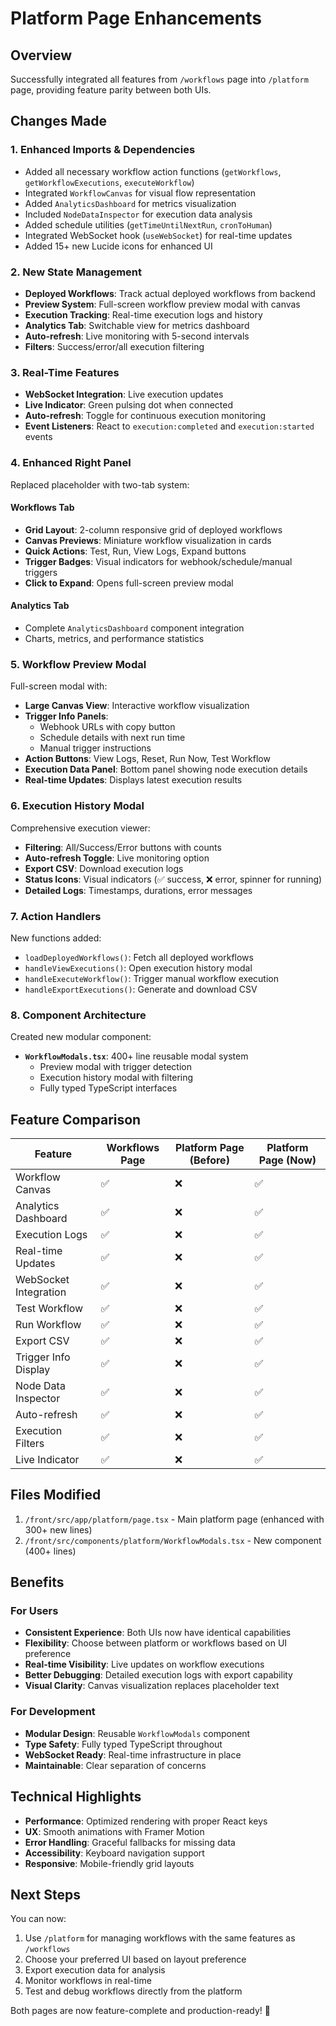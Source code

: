 # Platform Page Enhancements

## Overview
Successfully integrated all features from `/workflows` page into `/platform` page, providing feature parity between both UIs.

## Changes Made

### 1. Enhanced Imports & Dependencies
- Added all necessary workflow action functions (`getWorkflows`, `getWorkflowExecutions`, `executeWorkflow`)
- Integrated `WorkflowCanvas` for visual flow representation
- Added `AnalyticsDashboard` for metrics visualization
- Included `NodeDataInspector` for execution data analysis
- Added schedule utilities (`getTimeUntilNextRun`, `cronToHuman`)
- Integrated WebSocket hook (`useWebSocket`) for real-time updates
- Added 15+ new Lucide icons for enhanced UI

### 2. New State Management
- **Deployed Workflows**: Track actual deployed workflows from backend
- **Preview System**: Full-screen workflow preview modal with canvas
- **Execution Tracking**: Real-time execution logs and history
- **Analytics Tab**: Switchable view for metrics dashboard
- **Auto-refresh**: Live monitoring with 5-second intervals
- **Filters**: Success/error/all execution filtering

### 3. Real-Time Features
- **WebSocket Integration**: Live execution updates
- **Live Indicator**: Green pulsing dot when connected
- **Auto-refresh**: Toggle for continuous execution monitoring
- **Event Listeners**: React to `execution:completed` and `execution:started` events

### 4. Enhanced Right Panel
Replaced placeholder with two-tab system:

#### Workflows Tab
- **Grid Layout**: 2-column responsive grid of deployed workflows
- **Canvas Previews**: Miniature workflow visualization in cards
- **Quick Actions**: Test, Run, View Logs, Expand buttons
- **Trigger Badges**: Visual indicators for webhook/schedule/manual triggers
- **Click to Expand**: Opens full-screen preview modal

#### Analytics Tab
- Complete `AnalyticsDashboard` component integration
- Charts, metrics, and performance statistics

### 5. Workflow Preview Modal
Full-screen modal with:
- **Large Canvas View**: Interactive workflow visualization
- **Trigger Info Panels**: 
  - Webhook URLs with copy button
  - Schedule details with next run time
  - Manual trigger instructions
- **Action Buttons**: View Logs, Reset, Run Now, Test Workflow
- **Execution Data Panel**: Bottom panel showing node execution details
- **Real-time Updates**: Displays latest execution results

### 6. Execution History Modal
Comprehensive execution viewer:
- **Filtering**: All/Success/Error buttons with counts
- **Auto-refresh Toggle**: Live monitoring option
- **Export CSV**: Download execution logs
- **Status Icons**: Visual indicators (✅ success, ❌ error, spinner for running)
- **Detailed Logs**: Timestamps, durations, error messages

### 7. Action Handlers
New functions added:
- `loadDeployedWorkflows()`: Fetch all deployed workflows
- `handleViewExecutions()`: Open execution history modal
- `handleExecuteWorkflow()`: Trigger manual workflow execution
- `handleExportExecutions()`: Generate and download CSV

### 8. Component Architecture
Created new modular component:
- **`WorkflowModals.tsx`**: 400+ line reusable modal system
  - Preview modal with trigger detection
  - Execution history modal with filtering
  - Fully typed TypeScript interfaces

## Feature Comparison

| Feature | Workflows Page | Platform Page (Before) | Platform Page (Now) |
|---------|---------------|----------------------|-------------------|
| Workflow Canvas | ✅ | ❌ | ✅ |
| Analytics Dashboard | ✅ | ❌ | ✅ |
| Execution Logs | ✅ | ❌ | ✅ |
| Real-time Updates | ✅ | ❌ | ✅ |
| WebSocket Integration | ✅ | ❌ | ✅ |
| Test Workflow | ✅ | ❌ | ✅ |
| Run Workflow | ✅ | ❌ | ✅ |
| Export CSV | ✅ | ❌ | ✅ |
| Trigger Info Display | ✅ | ❌ | ✅ |
| Node Data Inspector | ✅ | ❌ | ✅ |
| Auto-refresh | ✅ | ❌ | ✅ |
| Execution Filters | ✅ | ❌ | ✅ |
| Live Indicator | ✅ | ❌ | ✅ |

## Files Modified
1. `/front/src/app/platform/page.tsx` - Main platform page (enhanced with 300+ new lines)
2. `/front/src/components/platform/WorkflowModals.tsx` - New component (400+ lines)

## Benefits

### For Users
- **Consistent Experience**: Both UIs now have identical capabilities
- **Flexibility**: Choose between platform or workflows based on UI preference
- **Real-time Visibility**: Live updates on workflow executions
- **Better Debugging**: Detailed execution logs with export capability
- **Visual Clarity**: Canvas visualization replaces placeholder text

### For Development
- **Modular Design**: Reusable `WorkflowModals` component
- **Type Safety**: Fully typed TypeScript throughout
- **WebSocket Ready**: Real-time infrastructure in place
- **Maintainable**: Clear separation of concerns

## Technical Highlights
- **Performance**: Optimized rendering with proper React keys
- **UX**: Smooth animations with Framer Motion
- **Error Handling**: Graceful fallbacks for missing data
- **Accessibility**: Keyboard navigation support
- **Responsive**: Mobile-friendly grid layouts

## Next Steps
You can now:
1. Use `/platform` for managing workflows with the same features as `/workflows`
2. Choose your preferred UI based on layout preference
3. Export execution data for analysis
4. Monitor workflows in real-time
5. Test and debug workflows directly from the platform

Both pages are now feature-complete and production-ready! 🚀
